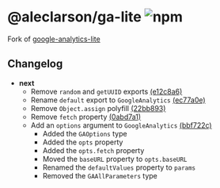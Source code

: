 # @aleclarson/ga-lite ![npm](https://img.shields.io/npm/v/@aleclarson/ga-lite)

Fork of [google-analytics-lite](https://github.com/ShirasawaSama/google-analytics-lite)

## Changelog

- **next**
  - Remove `random` and `getUUID` exports [(e12c8a6)](https://github.com/aleclarson/ga-lite/commit/e12c8a6c8ce07d73b446168166d86bcd72341558)
  - Rename `default` export to `GoogleAnalytics` [(ec77a0e)](https://github.com/aleclarson/ga-lite/commit/ec77a0e542c05d900580448c519839661085d10f)
  - Remove `Object.assign` polyfill [(22bb893)](https://github.com/aleclarson/ga-lite/commit/22bb893ac97239fa67fa5b5b4cc1a5002b590543)
  - Remove `fetch` property [(0abd7a1)](https://github.com/aleclarson/ga-lite/commit/0abd7a1e31d5bffc378677e77190cd1cd607feab)
  - Add an `options` argument to `GoogleAnalytics` [(bbf722c)](https://github.com/aleclarson/ga-lite/commit/bbf722ce941cd8658d5def27475ea107d9c2f1ed)
    - Added the `GAOptions` type
    - Added the `opts` property
    - Added the `opts.fetch` property
    - Moved the `baseURL` property to `opts.baseURL`
    - Renamed the `defaultValues` property to `params`
    - Removed the `GAAllParameters` type
